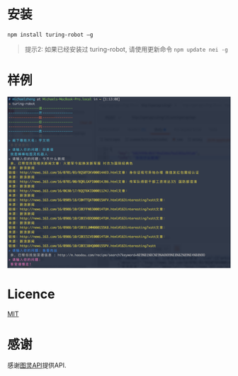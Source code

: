 # 安装

```bash
npm install turing-robot –g
```

>提示2: 如果已经安装过 turing-robot, 请使用更新命令 `npm update nei -g`

# 样例

![image](./images/turing-robot.png)

# Licence
[MIT](./LICENSE)

# 感谢
感谢[图灵API](http://wap.tuling123.com/help/h_cent_webapi.jhtml?nav=doc)提供API.
